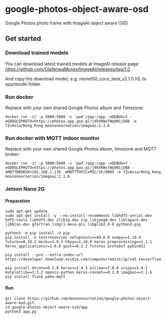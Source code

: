 # google-photos-object-aware-osd

Google Photos photo frame with ImageAI object aware OSD

## Get started

### Download trained models

You can download latest trained models at ImageAI release page:
https://github.com/OlafenwaMoses/ImageAI/releases/tag/1.0

And copy the download model, e.g. resnet50_coco_best_v2.1.0.h5, to app/model folder.

### Run docker
Replace with your own shared Google Photos album and Timezone:
```
docker run -it -p 5000:5000 -v `pwd`/app:/app -eDEBUG=Y -eGOOGLEPHOTO=https://photos.app.goo.gl/j9kVKWsfWq9N1jD88 -e TZ=Asia/Hong_Kong moononournation/imageai:2.1.6
```

### Run docker with MQTT indoor monitor
Replace with your own shared Google Photos album, timezone and MQTT broker:
```
docker run -it -p 5000:5000 -v `pwd`/app:/app -eDEBUG=Y -eGOOGLEPHOTO=https://photos.app.goo.gl/j9kVKWsfWq9N1jD88 -eMQTTBROKER=192.168.1.176 -eMQTTTOPIC=MSC/1F/8005 -e TZ=Asia/Hong_Kong moononournation/imageai:2.1.6
```

### Jetson Nano 2G
#### Preparation
```
sudo apt-get update
sudo apt-get install -y --no-install-recommends libhdf5-serial-dev hdf5-tools libhdf5-dev zlib1g-dev zip libjpeg8-dev liblapack-dev libblas-dev gfortran libgl1-mesa-glx libglib2.0-0 python3-pip

python3 -m pip install -U pip
pip install -U testresources setuptools==49.6.0 numpy==1.19.4 future==0.18.2 mock==3.0.5 h5py==2.10.0 keras_preprocessing==1.1.1 keras_applications==1.0.8 gast==0.2.2 futures protobuf pybind11

pip install --pre --extra-index-url https://developer.download.nvidia.com/compute/redist/jp/v45 tensorflow

pip install mtcnn==0.1.0 keras==2.4.3 pillow==7.0.0 scipy==1.4.1 matplotlib==3.3.2 opencv-python keras-resnet==0.2.0 imageai==2.1.6
pip install flask paho-mqtt
```
#### Run
```
git clone https://github.com/moononournation/google-photos-object-aware-osd.git
cd google-photos-object-aware-osd/app
python3 app.py
```
